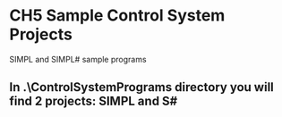# CH5 Sample Control System Projects

SIMPL and SIMPL# sample programs

## In .\ControlSystemPrograms directory you will find 2 projects: SIMPL and S#



